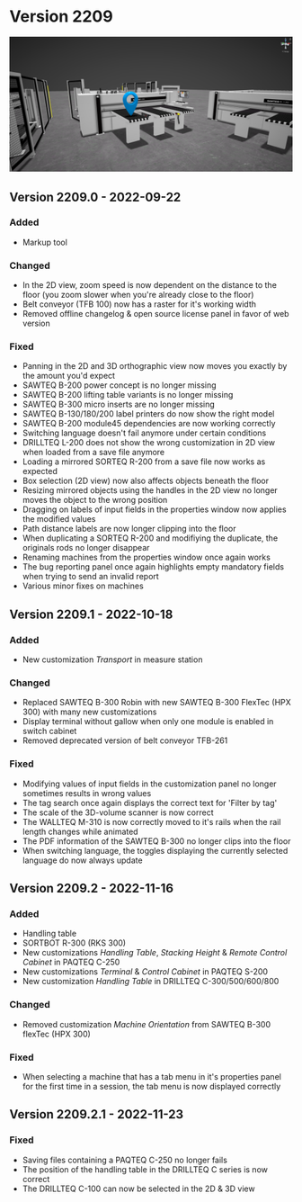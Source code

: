 # Version 2209

![](../../../.gitbook/assets/2209.png)

## Version 2209.0 - 2022-09-22

### Added

* Markup tool

### Changed

* In the 2D view, zoom speed is now dependent on the distance to the floor (you zoom slower when you're already close to the floor)
* Belt conveyor (TFB 100) now has a raster for it's working width
* Removed offline changelog & open source license panel in favor of web version

### Fixed

* Panning in the 2D and 3D orthographic view now moves you exactly by the amount you'd expect
* SAWTEQ B-200 power concept is no longer missing
* SAWTEQ B-200 lifting table variants is no longer missing
* SAWTEQ B-300 micro inserts are no longer missing
* SAWTEQ B-130/180/200 label printers do now show the right model
* SAWTEQ B-200 module45 dependencies are now working correctly
* Switching language doesn't fail anymore under certain conditions
* DRILLTEQ L-200 does not show the wrong customization in 2D view when loaded from a save file anymore
* Loading a mirrored SORTEQ R-200 from a save file now works as expected
* Box selection (2D view) now also affects objects beneath the floor
* Resizing mirrored objects using the handles in the 2D view no longer moves the object to the wrong position
* Dragging on labels of input fields in the properties window now applies the modified values
* Path distance labels are now longer clipping into the floor
* When duplicating a SORTEQ R-200 and modifiying the duplicate, the originals rods no longer disappear
* Renaming machines from the properties window once again works
* The bug reporting panel once again highlights empty mandatory fields when trying to send an invalid report
* Various minor fixes on machines

## Version 2209.1 - 2022-10-18

### Added

* New customization _Transport_ in measure station

### Changed

* Replaced SAWTEQ B-300 Robin with new SAWTEQ B-300 FlexTec (HPX 300) with many new customizations
* Display terminal without gallow when only one module is enabled in switch cabinet
* Removed deprecated version of belt conveyor TFB-261

### Fixed

* Modifying values of input fields in the customization panel no longer sometimes results in wrong values
* The tag search once again displays the correct text for 'Filter by tag'
* The scale of the 3D-volume scanner is now correct
* The WALLTEQ M-310 is now correctly moved to it's rails when the rail length changes while animated
* The PDF information of the SAWTEQ B-300 no longer clips into the floor
* When switching language, the toggles displaying the currently selected language do now always update


## Version 2209.2 - 2022-11-16

### Added

* Handling table
* SORTBOT R-300 (RKS 300)
* New customizations _Handling Table_, _Stacking Height_ & _Remote Control Cabinet_ in PAQTEQ C-250
* New customizations _Terminal_ & _Control Cabinet_ in PAQTEQ S-200
* New customization _Handling Table_ in DRILLTEQ C-300/500/600/800

### Changed

* Removed customization _Machine Orientation_ from SAWTEQ B-300 flexTec (HPX 300)

### Fixed

* When selecting a machine that has a tab menu in it's properties panel for the first time in a session, the tab menu is now displayed correctly

## Version 2209.2.1 - 2022-11-23

### Fixed

* Saving files containing a PAQTEQ C-250 no longer fails
* The position of the handling table in the DRILLTEQ C series is now correct
* The DRILLTEQ C-100 can now be selected in the 2D & 3D view